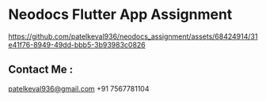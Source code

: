 # Neodocs Flutter App Assignment

https://github.com/patelkeval936/neodocs_assignment/assets/68424914/31e41f76-8949-49dd-bbb5-3b93983c0826

## Contact Me : 
patelkeval936@gmail.com
+91 7567781104
